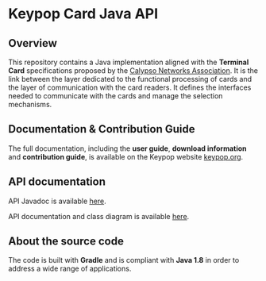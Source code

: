 # Keypop Card Java API

## Overview

This repository contains a Java implementation aligned with the **Terminal Card** specifications 
proposed by the [Calypso Networks Association](https://www.calypsonet.org). It is the link between the layer dedicated 
to the functional processing of cards and the layer of communication with the card readers. It defines the interfaces 
needed to communicate with the cards and manage the selection mechanisms.

## Documentation & Contribution Guide

The full documentation, including the **user guide**, **download information** and **contribution guide**, is available
on the Keypop website [keypop.org](https://keypop.org/).

## API documentation

API Javadoc is available [here](https://docs.keypop.org/keypop-card-java-api).

API documentation and class diagram is available
[here](https://card-uml.terminal-api.calypsonet.org/).

## About the source code

The code is built with **Gradle** and is compliant with **Java 1.8** in order to address a wide range of applications.
